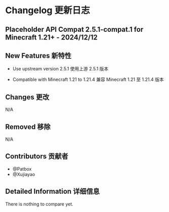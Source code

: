 # Changelog 更新日志

## Placeholder API Compat 2.5.1-compat.1 for Minecraft 1.21+ - 2024/12/12

## New Features 新特性

- Use upstream version 2.5.1
  使用上游 2.5.1 版本

- Compatible with Minecraft 1.21 to 1.21.4
  兼容 Minecraft 1.21 至 1.21.4 版本

## Changes 更改

N/A

## Removed 移除

N/A

## Contributors 贡献者

- @Patbox
- @Xujiayao

## Detailed Information 详细信息

There is nothing to compare yet.